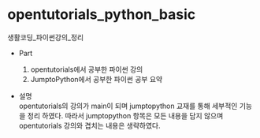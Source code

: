 # opentutorials_python_basic
생활코딩_파이썬강의_정리

- Part  
  1. opentutorials에서 공부한 파이썬 강의
  2. JumptoPython에서 공부한 파이썬 공부 요약

- 설명  
  opentutorials의 강의가 main이 되며 jumptopython 교재를 통해 세부적인 기능을 정리 하였다.
  따라서 jumptopython 항목은 모든 내용을 담지 않으며 opentutorials 강의와 겹치는 내용은 생략하였다.
